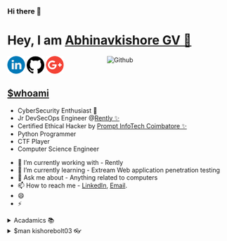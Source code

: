 ### Hi there 👋

<!--
**kishorebolt03/kishorebolt03** is a ✨ _special_ ✨ repository because its `README.md` (this file) appears on your GitHub profile.

Here are some ideas to get you started:

- 🔭 I’m currently working on ...
- 🌱 I’m currently learning ...
- 👯 I’m looking to collaborate on ...
- 🤔 I’m looking for help with ...
- 💬 Ask me about ...
- 📫 How to reach me: ...
- 😄 Pronouns: ...
- ⚡ Fun fact: ...
-->

<h1>Hey, I am <a href="https://www.linkedin.com/in/abhinavkishore-g-v-6737b1183/">Abhinavkishore GV 👋 </h1>
<img width="55%" align="right" alt="Github" src="https://raw.githubusercontent.com/onimur/.github/master/.resources/git-header.svg" />
<a href="https://www.linkedin.com/in/abhinavkishore-g-v-6737b1183/"><img src="https://github.com/kishorebolt03/kishorebolt03/blob/master/logos/linkedin.png" width="40" /></a>
<a href="https://github.com/kishorebolt03"><img src="https://github.com/kishorebolt03/kishorebolt03/blob/master/logos/github-logo.png" width="40" /></a>
<a href="mailto:kishorebolt60@gmail.com"><img src="https://github.com/kishorebolt03/kishorebolt03/blob/master/logos/google-plus.png" width="40" /></a>
<h2>  <a href="kishorebolt03.github.io">$whoami</a> </h2>
<ul>
	<li>CyberSecurity Enthusiast 🌱 </li>
	<li>Jr DevSecOps Engineer @<a href='https://www.rently.com'>Rently ✨</a></li>
	<li>Certified Ethical Hacker by <a href="https://www.promptinfotech.co.in/">Prompt InfoTech Coimbatore ✨ </a></li>
	<li>Python Programmer</li>
	<li>CTF Player</li>
	<li>Computer Science Engineer</li>
</ul>
<ul>
	<li>🔭 I’m currently working with  	- Rently</li>
	<li>🌱 I’m currently learning 		- Extream Web application penetration testing</li>
	<li>💬 Ask me about   			- Anything related to computers </li>
	<li>📫 How to reach me			- <a href='https://www.linkedin.com/in/abhinavkishore-g-v-6737b1183/'>LinkedIn</a>, <a href='mailto:kishorebolt60@gmail.com'>Email</a>.  </li>
	<li>😄</li>
	<li>⚡</li>
</ul>
	
<details>
<summary>Acadamics 📚</summary>
<ul>
	<li>Engineering**: <a href="http://siet.ac.in/">Sri Shakthi Institute of Engineering and Technology, Coimbatore</a></li>
  	<li>Schooling: <a href="https://amritavidyalayamcbse.com/">Amrita Vidyalayam, Nallampalayam, Coimbatore</a></li>
</ul>
</details>

<details>
<summary> $man kishorebolt03 👓 </summary>
<ul>
  <li><a>I Know - Cybersecurity, Ethical Hacking, CCNA, Linux, Penetration Testing, Bug Hunting and many more in Computers and Technology. </a></li>
  <li>I am - Under Construction 💬</li>
  <li><a> Tools - Python, C, C++, Java, Arduino, Linux (Kali, parrotOS, blackarch, backbox, fedora, ubuntu, etc), Windows (server2008, server2012, server2016), CircleCI, Docker, Git, AWS Cloud, Social_Engineering_Kit, Wireshark, Nmap, Nikto, Metasploit, Openvas, Netsparker, OWASP ZAP, Aircrack-ng  and much more. </a></li>
</ul>
</details>


